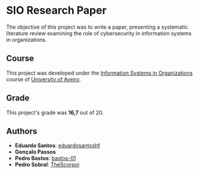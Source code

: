 # SIO Research Paper

The objective of this project was to write a paper, presenting a systematic literature review examining the role of cybersecurity in information systems in organizations.

## Course
This project was developed under the [Information Systems in Organizations](https://www.ua.pt/en/uc/13641) course of [University of Aveiro](https://www.ua.pt/).

## Grade 
This project's grade was **16,7** out of 20.

## Authors
* **Eduardo Santos**: [eduardosantoshf](https://github.com/eduardosantoshf)
* **Gonçalo Passos**
* **Pedro Bastos**: [bastos-01](https://github.com/bastos-01)
* **Pedro Sobral**: [TheScorpoi](https://github.com/TheScorpoi)
